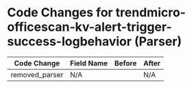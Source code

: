 # Code Changes for trendmicro-officescan-kv-alert-trigger-success-logbehavior (Parser)

| Code Change | Field Name | Before | After |
|-------------|------------|--------|-------|
| removed_parser | N/A |  | N/A |
